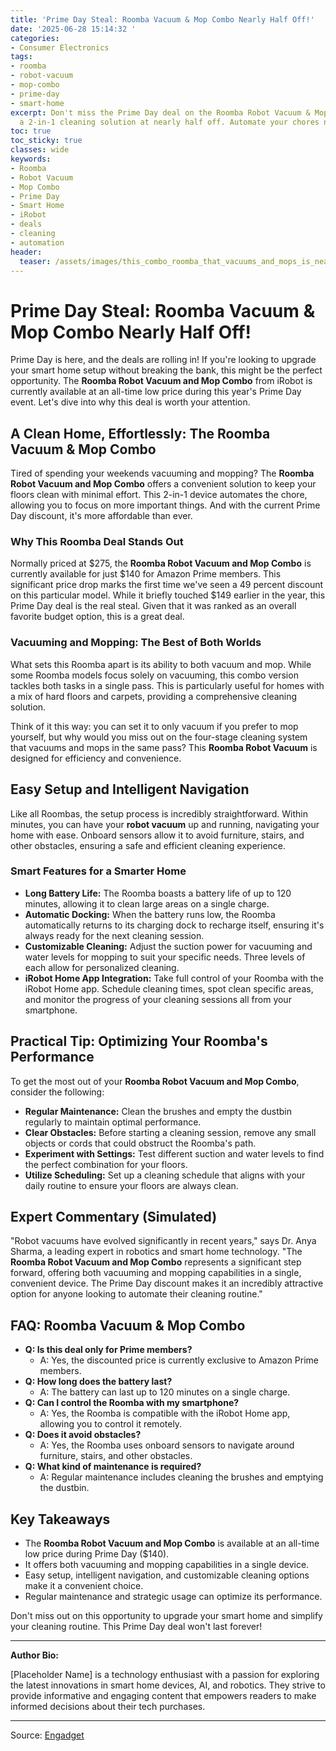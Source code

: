 ```yaml
---
title: 'Prime Day Steal: Roomba Vacuum & Mop Combo Nearly Half Off!'
date: '2025-06-28 15:14:32 '
categories:
- Consumer Electronics
tags:
- roomba
- robot-vacuum
- mop-combo
- prime-day
- smart-home
excerpt: Don't miss the Prime Day deal on the Roomba Robot Vacuum & Mop Combo! Get
  a 2-in-1 cleaning solution at nearly half off. Automate your chores now!
toc: true
toc_sticky: true
classes: wide
keywords:
- Roomba
- Robot Vacuum
- Mop Combo
- Prime Day
- Smart Home
- iRobot
- deals
- cleaning
- automation
header:
  teaser: /assets/images/this_combo_roomba_that_vacuums_and_mops_is_nearly__20250628151431.jpg
---
```


# Prime Day Steal: Roomba Vacuum & Mop Combo Nearly Half Off!

Prime Day is here, and the deals are rolling in! If you're looking to upgrade your smart home setup without breaking the bank, this might be the perfect opportunity. The **Roomba Robot Vacuum and Mop Combo** from iRobot is currently available at an all-time low price during this year's Prime Day event. Let's dive into why this deal is worth your attention.

## A Clean Home, Effortlessly: The Roomba Vacuum & Mop Combo

Tired of spending your weekends vacuuming and mopping? The **Roomba Robot Vacuum and Mop Combo** offers a convenient solution to keep your floors clean with minimal effort. This 2-in-1 device automates the chore, allowing you to focus on more important things. And with the current Prime Day discount, it's more affordable than ever.

### Why This Roomba Deal Stands Out

Normally priced at $275, the **Roomba Robot Vacuum and Mop Combo** is currently available for just $140 for Amazon Prime members. This significant price drop marks the first time we've seen a 49 percent discount on this particular model. While it briefly touched $149 earlier in the year, this Prime Day deal is the real steal. Given that it was ranked as an overall favorite budget option, this is a great deal.

### Vacuuming and Mopping: The Best of Both Worlds

What sets this Roomba apart is its ability to both vacuum and mop. While some Roomba models focus solely on vacuuming, this combo version tackles both tasks in a single pass. This is particularly useful for homes with a mix of hard floors and carpets, providing a comprehensive cleaning solution.

Think of it this way: you can set it to only vacuum if you prefer to mop yourself, but why would you miss out on the four-stage cleaning system that vacuums and mops in the same pass? This **Roomba Robot Vacuum** is designed for efficiency and convenience.

## Easy Setup and Intelligent Navigation

Like all Roombas, the setup process is incredibly straightforward. Within minutes, you can have your **robot vacuum** up and running, navigating your home with ease. Onboard sensors allow it to avoid furniture, stairs, and other obstacles, ensuring a safe and efficient cleaning experience.

### Smart Features for a Smarter Home

*   **Long Battery Life:** The Roomba boasts a battery life of up to 120 minutes, allowing it to clean large areas on a single charge.
*   **Automatic Docking:** When the battery runs low, the Roomba automatically returns to its charging dock to recharge itself, ensuring it's always ready for the next cleaning session.
*   **Customizable Cleaning:** Adjust the suction power for vacuuming and water levels for mopping to suit your specific needs. Three levels of each allow for personalized cleaning.
*   **iRobot Home App Integration:** Take full control of your Roomba with the iRobot Home app. Schedule cleaning times, spot clean specific areas, and monitor the progress of your cleaning sessions all from your smartphone.

## Practical Tip: Optimizing Your Roomba's Performance

To get the most out of your **Roomba Robot Vacuum and Mop Combo**, consider the following:

*   **Regular Maintenance:** Clean the brushes and empty the dustbin regularly to maintain optimal performance.
*   **Clear Obstacles:** Before starting a cleaning session, remove any small objects or cords that could obstruct the Roomba's path.
*   **Experiment with Settings:** Test different suction and water levels to find the perfect combination for your floors.
*   **Utilize Scheduling:** Set up a cleaning schedule that aligns with your daily routine to ensure your floors are always clean.

## Expert Commentary (Simulated)

"Robot vacuums have evolved significantly in recent years," says Dr. Anya Sharma, a leading expert in robotics and smart home technology. "The **Roomba Robot Vacuum and Mop Combo** represents a significant step forward, offering both vacuuming and mopping capabilities in a single, convenient device. The Prime Day discount makes it an incredibly attractive option for anyone looking to automate their cleaning routine."

## FAQ: Roomba Vacuum & Mop Combo

*   **Q: Is this deal only for Prime members?**
    *   A: Yes, the discounted price is currently exclusive to Amazon Prime members.
*   **Q: How long does the battery last?**
    *   A: The battery can last up to 120 minutes on a single charge.
*   **Q: Can I control the Roomba with my smartphone?**
    *   A: Yes, the Roomba is compatible with the iRobot Home app, allowing you to control it remotely.
*   **Q: Does it avoid obstacles?**
    *   A: Yes, the Roomba uses onboard sensors to navigate around furniture, stairs, and other obstacles.
*   **Q: What kind of maintenance is required?**
    *   A: Regular maintenance includes cleaning the brushes and emptying the dustbin.

## Key Takeaways

*   The **Roomba Robot Vacuum and Mop Combo** is available at an all-time low price during Prime Day ($140).
*   It offers both vacuuming and mopping capabilities in a single device.
*   Easy setup, intelligent navigation, and customizable cleaning options make it a convenient choice.
*   Regular maintenance and strategic usage can optimize its performance.

Don't miss out on this opportunity to upgrade your smart home and simplify your cleaning routine. This Prime Day deal won't last forever!

***

**Author Bio:**

[Placeholder Name] is a technology enthusiast with a passion for exploring the latest innovations in smart home devices, AI, and robotics. They strive to provide informative and engaging content that empowers readers to make informed decisions about their tech purchases.

---

Source: [Engadget](https://www.engadget.com/deals/this-combo-roomba-that-vacuums-and-mops-is-nearly-half-off-for-prime-day-141013857.html?src=rss)